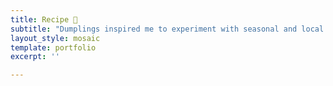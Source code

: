 ```yaml
---
title: Recipe 💭
subtitle: "Dumplings inspired me to experiment with seasonal and local ingredients. It brings me an opportunity to try creative combinations of dough skins, fillings, ways of preparing and sauces spontaneously. I hope my site can be a place to co-create ideas of zero-waste cooking with anyone and bring our environment a better chance to carry on. Please enjoy a craft rhythm of cooking. 🎶 Take a simple ingredient and turn it in gold. There is no definition of "perfection" and “gold”. Let's think outside the box 💭! Explore ingredients around local groceries and play with the imagination of zero-waste home cooking."
layout_style: mosaic
template: portfolio
excerpt: ''

---
```

